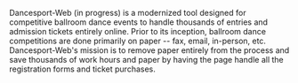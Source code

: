 Dancesport-Web (in progress) is a modernized tool designed for competitive ballroom dance events to handle thousands of entries and admission tickets entirely online. Prior to its inception, ballroom dance competitions are done primarily on paper -- fax, email, in-person, etc. Dancesport-Web's mission is to remove paper entirely from the process and save thousands of work hours and paper by having the page handle all the registration forms and ticket purchases.
